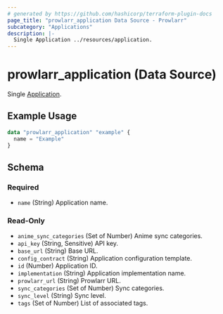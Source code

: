 ```yaml
---
# generated by https://github.com/hashicorp/terraform-plugin-docs
page_title: "prowlarr_application Data Source - Prowlarr"
subcategory: "Applications"
description: |-
  Single Application ../resources/application.
---
```


# prowlarr_application (Data Source)

<!-- subcategory:Applications -->
Single [Application](../resources/application).

## Example Usage

```terraform
data "prowlarr_application" "example" {
  name = "Example"
}
```

<!-- schema generated by tfplugindocs -->
## Schema

### Required

- `name` (String) Application name.

### Read-Only

- `anime_sync_categories` (Set of Number) Anime sync categories.
- `api_key` (String, Sensitive) API key.
- `base_url` (String) Base URL.
- `config_contract` (String) Application configuration template.
- `id` (Number) Application ID.
- `implementation` (String) Application implementation name.
- `prowlarr_url` (String) Prowlarr URL.
- `sync_categories` (Set of Number) Sync categories.
- `sync_level` (String) Sync level.
- `tags` (Set of Number) List of associated tags.
